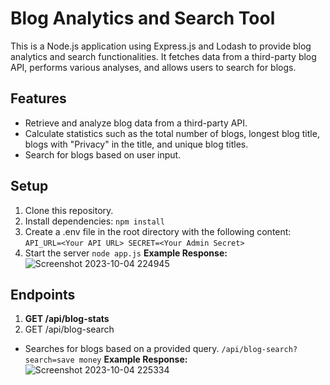 # **Blog Analytics and Search Tool**
This is a Node.js application using Express.js and Lodash to provide blog analytics and search functionalities. It fetches data from a third-party blog API, performs various analyses, and allows users to search for blogs.

## **Features**
+ Retrieve and analyze blog data from a third-party API.
+ Calculate statistics such as the total number of blogs, longest blog title, blogs with "Privacy" in the title, and unique blog titles.
+ Search for blogs based on user input.
## **Setup**
1. Clone this repository.
2. Install dependencies:
` npm install `
3. Create a .env file in the root directory with the following content:
`API_URL=<Your API URL>
SECRET=<Your Admin Secret>`
4. Start the server
`node app.js`
**Example Response:**
![Screenshot 2023-10-04 224945](https://github.com/trishbatra/assignment-/assets/97588299/1141872d-ffbf-4bc1-b478-afd4aeb3af24)
## Endpoints
1. **GET /api/blog-stats**
2. GET /api/blog-search
+ Searches for blogs based on a provided query.
  `/api/blog-search?search=save money`
**Example Response:**
  ![Screenshot 2023-10-04 225334](https://github.com/trishbatra/assignment-/assets/97588299/5be8f35f-908b-4eb7-835e-eaaa27e200ba)

